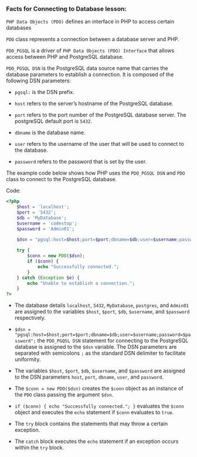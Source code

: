 ### Facts for Connecting to Database lesson:

`PHP Data Objects (PDO)` defines an interface in PHP to access certain databases

`PDO` class represents a connection between a database server and PHP.

`PDO_PGSQL` is a driver of `PHP Data Objects (PDO) Interface` that allows access between PHP and PostgreSQL database.

`PDO_PGSQL DSN` is the PostgreSQL data source name that carries the database parameters to establish a connection. It is composed of the following DSN parameters:

- `pgsql:` is the DSN prefix.
    
- `host` refers to the server’s hostname of the PostgreSQL database.

- `port` refers to the port number of the PostgreSQL database server. The postgreSQL default port is `5432`.
    
- `dbname` is the database name.

- `user` refers to the username of the user that will be used to connect to the database.
    
- `password` refers to the password that is set by the user.

The example code below shows how PHP uses the `PDO_PGSQL DSN` and `PDO` class to connect to the PostgreSQL database.

Code:

```php
<?php
    $host = 'localhost';
    $port = '5432';
    $db = 'MyDatabase';
    $username = 'codestop';
    $password = 'Admin01';
    
    $dsn = "pgsql:host=$host;port=$port;dbname=$db;user=$username;password=$password";

    try {
        $conn = new PDO($dsn);
        if ($conn) {
            echo "Successfully connected."; 
        }
    } catch (Exception $e) {
        echo "Unable to establish a connection.";
    }
?>
```

- The database details `localhost`, `5432`, `MyDatabase`, `postgres`, and `Admin01` are assigned to the variables `$host`, `$port`, `$db`, `$username`, and `$password` respectively.

- `$dsn = "pgsql:host=$host;port=$port;dbname=$db;user=$username;password=$password";` the `PDO_PGQSL DSN` statement for connecting to the PostgreSQL database is assigned to the `$dsn` variable. The DSN parameters are separated with semicolons `;` as the standard DSN delimiter to facilitate uniformity.

- The variables `$host`, `$port`, `$db`, `$username`, and `$password` are assigned to the DSN parameters `host`, `port`, `dbname`, `user`, and `password`.

- The `$conn = new PDO($dsn)` creates the `$conn` object as an instance of the `PDO` class passing the argument `$dsn`.

- `if ($conn) { echo "Successfully connected."; }` evaluates the `$conn` object and executes the `echo` statement if `$conn` evaluates to `true`.

- The `try` block contains the statements that may throw a certain exception.

- The `catch` block executes the `echo` statement if an exception occurs within the `try` block.